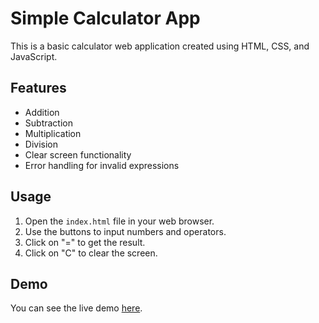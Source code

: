 # Simple Calculator App

This is a basic calculator web application created using HTML, CSS, and JavaScript.

## Features

- Addition
- Subtraction
- Multiplication
- Division
- Clear screen functionality
- Error handling for invalid expressions

## Usage

1. Open the `index.html` file in your web browser.
2. Use the buttons to input numbers and operators.
3. Click on "=" to get the result.
4. Click on "C" to clear the screen.

## Demo

You can see the live demo [here](https://eljude03.github.io/Calculator/).
